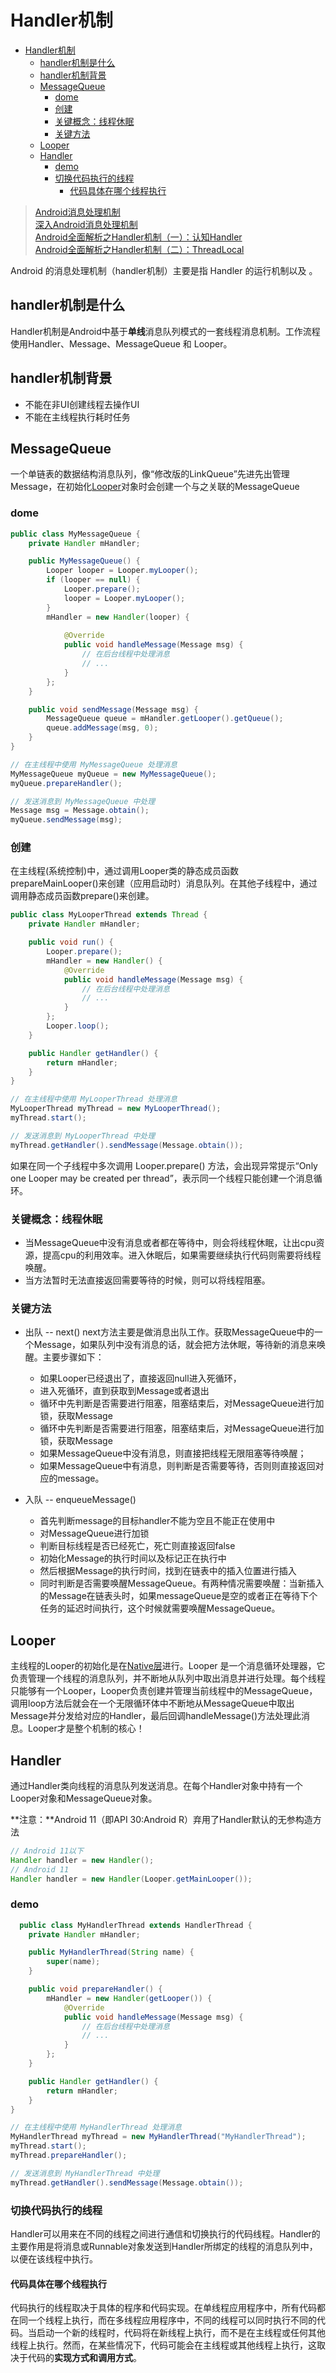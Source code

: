 # Handler机制

- [Handler机制](#handler机制)
  - [handler机制是什么](#handler机制是什么)
  - [handler机制背景](#handler机制背景)
  - [MessageQueue](#messagequeue)
    - [dome](#dome)
    - [创建](#创建)
    - [关键概念：线程休眠](#关键概念线程休眠)
    - [关键方法](#关键方法)
  - [Looper](#looper)
  - [Handler](#handler)
    - [demo](#demo)
    - [切换代码执行的线程](#切换代码执行的线程)
      - [代码具体在哪个线程执行](#代码具体在哪个线程执行)

> [Android消息处理机制](https://www.jianshu.com/p/e6b00dc02e10)<br/>
> [深入Android消息处理机制](https://juejin.cn/post/6885541019379564558)<br>
> [Android全面解析之Handler机制（一）：认知Handler](https://juejin.cn/post/6887918066043191304)<br/>
> [Android全面解析之Handler机制（二）：ThreadLocal](https://juejin.cn/post/6887921188622827533)<br/>

Android 的消息处理机制（handler机制）主要是指 Handler 的运行机制以及 。

## handler机制是什么

Handler机制是Android中基于**单线**消息队列模式的一套线程消息机制。工作流程使用Handler、Message、MessageQueue 和 Looper。
<!-- 在消息处理机制 Android 中，Handler 是一种，用于在不同的线程之间进行通信和任务调度。通过使用 Handler，您可以将消息发送到消息队列中，并在需要时处理这些消息。具体来说，Handler 机制主要包含Handler、Message、MessageQueue和Looper。
Handler是异步通信的类，主要接受子线程发送的数据, 并用此数据配合主线程更新UI。Handler主要通过Looper和MessageQueue来完成更新UI, -->

## handler机制背景

- 不能在非UI创建线程去操作UI
- 不能在主线程执行耗时任务

## MessageQueue
<!-- TODO_230407_1： LinkQueue -->
一个单链表的数据结构消息队列，像“修改版的LinkQueue”先进先出管理Message，在初始化[Looper](#looper)对象时会创建一个与之关联的MessageQueue

### dome

```java
public class MyMessageQueue {
    private Handler mHandler;

    public MyMessageQueue() {
        Looper looper = Looper.myLooper();
        if (looper == null) {
            Looper.prepare();
            looper = Looper.myLooper();
        }
        mHandler = new Handler(looper) {
           
            @Override
            public void handleMessage(Message msg) {
                // 在后台线程中处理消息
                // ...
            }
        };
    }

    public void sendMessage(Message msg) {
        MessageQueue queue = mHandler.getLooper().getQueue();
        queue.addMessage(msg, 0);
    }
}

// 在主线程中使用 MyMessageQueue 处理消息
MyMessageQueue myQueue = new MyMessageQueue();
myQueue.prepareHandler();

// 发送消息到 MyMessageQueue 中处理
Message msg = Message.obtain();
myQueue.sendMessage(msg);

```

### 创建

在主线程(系统控制)中，通过调用Looper类的静态成员函数prepareMainLooper()来创建（应用启动时）消息队列。在其他子线程中，通过调用静态成员函数prepare()来创建。

```java
public class MyLooperThread extends Thread {
    private Handler mHandler;

    public void run() {
        Looper.prepare();
        mHandler = new Handler() {
            @Override
            public void handleMessage(Message msg) {
                // 在后台线程中处理消息
                // ...
            }
        };
        Looper.loop();
    }

    public Handler getHandler() {
        return mHandler;
    }
}

// 在主线程中使用 MyLooperThread 处理消息
MyLooperThread myThread = new MyLooperThread();
myThread.start();

// 发送消息到 MyLooperThread 中处理
myThread.getHandler().sendMessage(Message.obtain());
```

如果在同一个子线程中多次调用 Looper.prepare() 方法，会出现异常提示“Only one Looper may be created per thread”，表示同一个线程只能创建一个消息循环。

### 关键概念：线程休眠

- 当MessageQueue中没有消息或者都在等待中，则会将线程休眠，让出cpu资源，提高cpu的利用效率。进入休眠后，如果需要继续执行代码则需要将线程唤醒。
- 当方法暂时无法直接返回需要等待的时候，则可以将线程阻塞。

### 关键方法

- 出队 -- next()
  next方法主要是做消息出队工作。获取MessageQueue中的一个Message，如果队列中没有消息的话，就会把方法休眠，等待新的消息来唤醒。主要步骤如下：
  - 如果Looper已经退出了，直接返回null进入死循环，
  - 进入死循环，直到获取到Message或者退出
  - 循环中先判断是否需要进行阻塞，阻塞结束后，对MessageQueue进行加锁，获取Message
  - 循环中先判断是否需要进行阻塞，阻塞结束后，对MessageQueue进行加锁，获取Message
  - 如果MessageQueue中没有消息，则直接把线程无限阻塞等待唤醒；
  - 如果MessageQueue中有消息，则判断是否需要等待，否则则直接返回对应的message。

- 入队 -- enqueueMessage()
  - 首先判断message的目标handler不能为空且不能正在使用中
  - 对MessageQueue进行加锁
  - 判断目标线程是否已经死亡，死亡则直接返回false
  - 初始化Message的执行时间以及标记正在执行中
  - 然后根据Message的执行时间，找到在链表中的插入位置进行插入
  - 同时判断是否需要唤醒MessageQueue。有两种情况需要唤醒：当新插入的Message在链表头时，如果messageQueue是空的或者正在等待下个任务的延迟时间执行，这个时候就需要唤醒MessageQueue。

## Looper

主线程的Looper的初始化是在[Native层](../Native%E5%B1%82.md)进行。Looper 是一个消息循环处理器，它负责管理一个线程的消息队列，并不断地从队列中取出消息并进行处理。每个线程只能够有一个Looper，Looper负责创建并管理当前线程中的MessageQueue，调用loop方法后就会在一个无限循环体中不断地从MessageQueue中取出Message并分发给对应的Handler，最后回调handleMessage()方法处理此消息。Looper才是整个机制的核心！

## Handler

通过Handler类向线程的消息队列发送消息。在每个Handler对象中持有一个Looper对象和MessageQueue对象。

**注意：**Android 11（即API 30:Android R）弃用了Handler默认的无参构造方法

```java
// Android 11以下
Handler handler = new Handler();
// Android 11
Handler handler = new Handler(Looper.getMainLooper());
```

### demo

```java
  public class MyHandlerThread extends HandlerThread {
    private Handler mHandler;

    public MyHandlerThread(String name) {
        super(name);
    }

    public void prepareHandler() {
        mHandler = new Handler(getLooper()) {
            @Override
            public void handleMessage(Message msg) {
                // 在后台线程中处理消息
                // ...
            }
        };
    }

    public Handler getHandler() {
        return mHandler;
    }
}

// 在主线程中使用 MyHandlerThread 处理消息
MyHandlerThread myThread = new MyHandlerThread("MyHandlerThread");
myThread.start();
myThread.prepareHandler();

// 发送消息到 MyHandlerThread 中处理
myThread.getHandler().sendMessage(Message.obtain());

```

### 切换代码执行的线程

Handler可以用来在不同的线程之间进行通信和切换执行的代码线程。Handler的主要作用是将消息或Runnable对象发送到Handler所绑定的线程的消息队列中，以便在该线程中执行。

#### 代码具体在哪个线程执行

代码执行的线程取决于具体的程序和代码实现。在单线程应用程序中，所有代码都在同一个线程上执行，而在多线程应用程序中，不同的线程可以同时执行不同的代码。当启动一个新的线程时，代码将在新线程上执行，而不是在主线程或任何其他线程上执行。然而，在某些情况下，代码可能会在主线程或其他线程上执行，这取决于代码的**实现方式和调用方式**。
